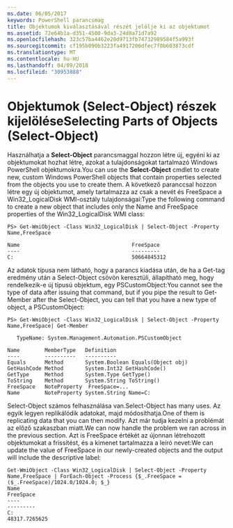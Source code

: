 ```yaml
---
ms.date: 06/05/2017
keywords: PowerShell parancsmag
title: Objektumok kiválasztásával részét jelölje ki az objektumot
ms.assetid: 72e64b1a-d351-4500-9da3-24d8a71d7a92
ms.openlocfilehash: 323c57ba4462e20d9713fb74732989584f5a993f
ms.sourcegitcommit: cf195b090b3223fa4917206dfec7f0b603873cdf
ms.translationtype: MT
ms.contentlocale: hu-HU
ms.lasthandoff: 04/09/2018
ms.locfileid: "30953888"
---
```

# <a name="selecting-parts-of-objects-select-object"></a><span data-ttu-id="77258-103">Objektumok (Select-Object) részek kijelölése</span><span class="sxs-lookup"><span data-stu-id="77258-103">Selecting Parts of Objects (Select-Object)</span></span>

<span data-ttu-id="77258-104">Használhatja a **Select-Object** parancsmaggal hozzon létre új, egyéni ki az objektumokat hozhat létre, azokat a tulajdonságokat tartalmazó Windows PowerShell objektumokra.</span><span class="sxs-lookup"><span data-stu-id="77258-104">You can use the **Select-Object** cmdlet to create new, custom Windows PowerShell objects that contain properties selected from the objects you use to create them.</span></span> <span data-ttu-id="77258-105">A következő paranccsal hozzon létre egy új objektumot, amely tartalmazza az csak a nevét és FreeSpace a Win32_LogicalDisk WMI-osztály tulajdonságai:</span><span class="sxs-lookup"><span data-stu-id="77258-105">Type the following command to create a new object that includes only the Name and FreeSpace properties of the Win32_LogicalDisk WMI class:</span></span>

```
PS> Get-WmiObject -Class Win32_LogicalDisk | Select-Object -Property Name,FreeSpace

Name                                    FreeSpace
----                                    ---------
C:                                      50664845312
```

<span data-ttu-id="77258-106">Az adatok típusa nem látható, hogy a parancs kiadása után, de ha a Get-tag eredmény után a Select-Object csövön keresztüli, állapítható meg, hogy rendelkezik-e új típusú objektum, egy PSCustomObject:</span><span class="sxs-lookup"><span data-stu-id="77258-106">You cannot see the type of data after issuing that command, but if you pipe the result to Get-Member after the Select-Object, you can tell that you have a new type of object, a PSCustomObject:</span></span>

```
PS> Get-WmiObject -Class Win32_LogicalDisk | Select-Object -Property Name,FreeSpace| Get-Member

   TypeName: System.Management.Automation.PSCustomObject

Name        MemberType   Definition
----        ----------   ----------
Equals      Method       System.Boolean Equals(Object obj)
GetHashCode Method       System.Int32 GetHashCode()
GetType     Method       System.Type GetType()
ToString    Method       System.String ToString()
FreeSpace   NoteProperty  FreeSpace=...
Name        NoteProperty System.String Name=C:
```

<span data-ttu-id="77258-107">Select-Object számos felhasználása van.</span><span class="sxs-lookup"><span data-stu-id="77258-107">Select-Object has many uses.</span></span> <span data-ttu-id="77258-108">Az egyik legyen replikálódik adatokat, majd módosíthatja.</span><span class="sxs-lookup"><span data-stu-id="77258-108">One of them is replicating data that you can then modify.</span></span> <span data-ttu-id="77258-109">Azt már tudja kezelni a problémát az előző szakaszban miatt.</span><span class="sxs-lookup"><span data-stu-id="77258-109">We can now handle the problem we ran across in the previous section.</span></span> <span data-ttu-id="77258-110">Azt is FreeSpace értékét az újonnan létrehozott objektumokat a frissítést, és a kimenet tartalmazza a leíró nevet:</span><span class="sxs-lookup"><span data-stu-id="77258-110">We can update the value of FreeSpace in our newly-created objects and the output will include the descriptive label:</span></span>

```
Get-WmiObject -Class Win32_LogicalDisk | Select-Object -Property Name,FreeSpace | ForEach-Object -Process {$_.FreeSpace = ($_.FreeSpace)/1024.0/1024.0; $_}
Name                                                                  FreeSpace
----                                                                  ---------
C:                                                                48317.7265625
```